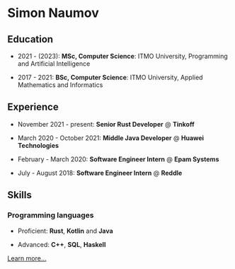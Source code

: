 # Simon Naumov

## Education

- 2021 - (2023): **MSc, Computer Science**: ITMO University, Programming and Artificial Intelligence

- 2017 - 2021: **BSc, Computer Science**: ITMO University, Applied Mathematics and Informatics

## Experience

- November 2021 - present: **Senior Rust Developer** @ **Tinkoff**

- March 2020 - October 2021: **Middle Java Developer** @ **Huawei Technologies**

- February - March 2020: **Software Engineer Intern** @ **Epam Systems**

- July - August 2018: **Software Engineer Intern** @ **Reddle**

## Skills

### Programming languages

- Proficient: **Rust**, **Kotlin** and **Java**

- Advanced: **C++**, **SQL**, **Haskell**

[Learn more...](https://github.com/nothingelsematters/nothingelsematters/blob/master/cv.pdf)
